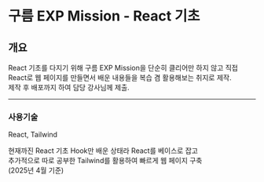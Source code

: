 # 구름 EXP Mission - React 기초

## 개요

React 기초를 다지기 위해 구름 EXP Mission을 단순히 클리어만 하지 않고 직접 React로 웹 페이지를 만들면서 배운 내용들을 복습 겸 활용해보는 취지로 제작.
<br>
제작 후 배포까지 하여 담당 강사님께 제출.

<hr>

### 사용기술

React, Tailwind <br>

현재까진 React 기초 Hook만 배운 상태라 React를 베이스로 잡고<br>
추가적으로 따로 공부한 Tailwind를 활용하여 빠르게 웹 페이지 구축 <br>
(2025년 4월 기준)
